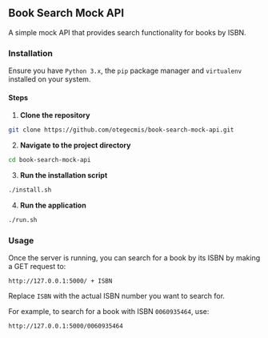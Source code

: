 ## Book Search Mock API

A simple mock API that provides search functionality for books by ISBN.

### Installation

Ensure you have `Python 3.x`, the `pip` package manager and `virtualenv` installed on your system.

#### Steps

1. **Clone the repository**

```sh
git clone https://github.com/otegecmis/book-search-mock-api.git
```

2. **Navigate to the project directory**

```sh
cd book-search-mock-api
```

3. **Run the installation script**

```sh
./install.sh
```

4. **Run the application**

```sh
./run.sh
```

### Usage

Once the server is running, you can search for a book by its ISBN by making a GET request to:

```text
http://127.0.0.1:5000/ + ISBN
```

Replace `ISBN` with the actual ISBN number you want to search for.

For example, to search for a book with ISBN `0060935464`, use:

```text
http://127.0.0.1:5000/0060935464
```
